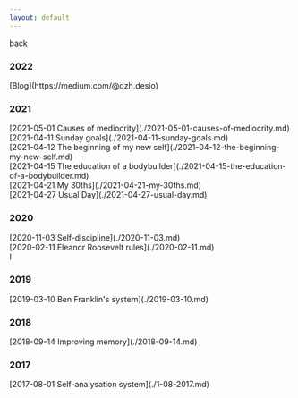 ```yaml
---
layout: default
---
```


[back](https://dzhulianan.github.io/notes/)

<h3>2022</h3>
[Blog](https://medium.com/@dzh.desio)

<br>
<h3>2021</h3>
[2021-05-01 Causes of mediocrity](./2021-05-01-causes-of-mediocrity.md)<br>
[2021-04-11 Sunday goals](./2021-04-11-sunday-goals.md)<br>
[2021-04-12 The beginning of my new self](./2021-04-12-the-beginning-my-new-self.md)<br>
[2021-04-15 The education of a bodybuilder](./2021-04-15-the-education-of-a-bodybuilder.md)<br>
[2021-04-21 My 30ths](./2021-04-21-my-30ths.md)<br>
[2021-04-27 Usual Day](./2021-04-27-usual-day.md)<br>

<h3>2020</h3>
[2020-11-03 Self-discipline](./2020-11-03.md)<br>
[2020-02-11 Eleanor Roosevelt rules](./2020-02-11.md)<br>
I
<h3>2019</h3>
[2019-03-10 Ben Franklin's system](./2019-03-10.md)<br>

<h3>2018</h3>
[2018-09-14 Improving memory](./2018-09-14.md)<br>

<h3>2017</h3>
[2017-08-01 Self-analysation system](./1-08-2017.md)<br>

